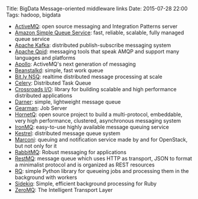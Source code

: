 Title: BigData Message-oriented middleware  links
Date: 2015-07-28 22:00
Tags: hadoop, bigdata

- [ActiveMQ](http://activemq.apache.org/): open source messaging and Integration Patterns server
- [Amazon Simple Queue Service](http://aws.amazon.com/sqs/): fast, reliable, scalable, fully managed queue service
- [Apache Kafka](http://kafka.apache.org/): distributed publish-subscribe messaging system
- [Apache Qpid](http://qpid.apache.org/): messaging tools that speak AMQP and support many languages and platforms
- [Apollo](http://activemq.apache.org/apollo/): ActiveMQ's next generation of messaging
- [Beanstalkd](http://kr.github.io/beanstalkd/): simple, fast work queue
- [Bit.ly NSQ](https://github.com/bitly/nsq): realtime distributed message processing at scale
- [Celery](http://www.celeryproject.org/): Distributed Task Queue
- [Crossroads I/O](http://www.crossroads.io/): library for building scalable and high performance distributed applications
- [Darner](https://github.com/wavii/darner): simple, lightweight message queue
- [Gearman](http://gearman.org): Job Server
- [HornetQ](http://www.jboss.org/hornetq): open source project to build a multi-protocol, embeddable, very high performance, clustered, asynchronous messaging system
- [IronMQ](http://www.iron.io/mq): easy-to-use highly available message queuing service
- [Kestrel](http://robey.github.io/kestrel/): distributed message queue system
- [Marconi](https://wiki.openstack.org/wiki/Marconi): queuing and notification service made by and for OpenStack, but not only for it
- [RabbitMQ](http://www.rabbitmq.com/): Robust messaging for applications
- [RestMQ](http://restmq.com/): message queue which uses HTTP as transport, JSON to format a minimalist protocol and is organized as REST resources
- [RQ](http://python-rq.org/): simple Python library for queueing jobs and processing them in the background with workers
- [Sidekiq](http://sidekiq.org/): Simple, efficient background processing for Ruby
- [ZeroMQ](http://www.zeromq.org/): The Intelligent Transport Layer
